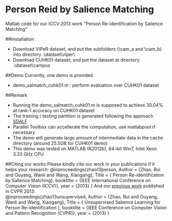 Person Reid by Salience Matching
=========================

Matlab code for our ICCV 2013 work "Person Re-identification by Salience Matching" 


##Installation
- Download VIPeR dataset, and put the subfolders (\cam_a and \cam_b) into directory .\dataset\viper\
- Download CUHK01 dataset, and put the dataset at directory .\dataset\campus

##Demo
Currently, one demo is provided

- demo_salmatch_cuhk01.m : perform evaluation over CUHK01 dataset

##Remark
- Running the demo_salmatch_cuhk01.m is supposed to achieve 30.04% at rank-1 accuracy on CUHK01 dataset
- The training / testing partition is generated following the approach [SDALF](http://www.lorisbazzani.info/code-datasets/sdalf-descriptor/) 
- Parallel Toolbox can accellerate the computation, use matlabpool if necessary
- The demo will generate large amount of intermediate data in the cache directory (around 25.5GB for CUHK01 demo)
- This demo was tested on MATLAB (R2012b), 64-bit Win7, Intel Xeon 3.33 GHz CPU

##Citing our works
Please kindly cite our work in your publications if it helps your research:
    @inproceedings{zhao13person,
      Author = {Zhao, Rui and Ouyang, Wanli and Wang, Xiaogang},
      Title = { Person Re-identification by Salience Matching},
      booktitle = {IEEE International Conference on Computer Vision (ICCV)},
 	  year = {2013}
    }
And our [previous work](https://github.com/Robert0812/salience_reid) published in CVPR 2013:  
    @inproceedings{zhao13unsupervised,
      Author = {Zhao, Rui and Ouyang, Wanli and Wang, Xiaogang},
      Title = { Unsupervised Salience Learning for Person Re-identification },
      booktitle = {IEEE Conference on Computer Vision and Pattern Recognition (CVPR)},
	  year = {2013}
    }

<!-- - Rui Zhao, Wanli Ouyang, and Xiaogang Wang. Person Re-identification by Salience Matching. In ICCV 2013.
- Rui Zhao, Wanli OUyang, and Xiaogang Wang. Unsupervised Salience Learning for Person Re-identification. In CVPR 2013. -->
